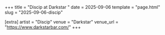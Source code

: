 +++
title = "Discip at Darkstar "
date = 2025-09-06
template = "page.html"
slug = "2025-09-06-discip"

[extra]
artist = "Discip"
venue = "Darkstar"
venue_url = "https://www.darkstarbar.com/"
+++
